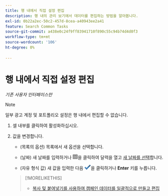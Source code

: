 ```yaml
---
title: 행 내에서 직접 설정 편집
description: 행 내의 관리 보기에서 데이터를 편집하는 방법을 알아봅니다.
exl-id: 0b22a2ec-50c2-457d-8cea-a40943ee2a41
feature: Search Common Tasks
source-git-commit: a438e0c24f9ff83941710f890c55c94b74d4d0f3
workflow-type: tm+mt
source-wordcount: '106'
ht-degree: 0%

---
```


# 행 내에서 직접 설정 편집

*기존 사용자 인터페이스만*

>[!NOTE]
>
>일부 광고 계정 및 포트폴리오 설정은 행 내에서 편집할 수 없습니다.

1. 셀 내부를 클릭하여 활성화하십시오.

1. 값을 변경합니다.

   * (목록의 옵션) 목록에서 새 옵션을 선택합니다.

   * (날짜) 새 날짜를 입력하거나 ![달력](/help/search-social-commerce/assets/calendar.png "달력")을 클릭하여 달력을 열고 [새 날짜를 선택](/help/search-social-commerce/common-tasks/navigation-editing-selection/calendar.md)합니다.

   * (자유 형식 값) 새 값을 입력한 다음 ![저장](/help/search-social-commerce/assets/select.png "저장")을 클릭하거나 **Enter** 키를 누릅니다.

   >[!MORELIKETHIS]
   >
   >* [복사 및 붙여넣기를 사용하여 캠페인 데이터를 일괄적으로 만들고 편집](/help/search-social-commerce/campaign-management/campaigns/copy-paste.md)
